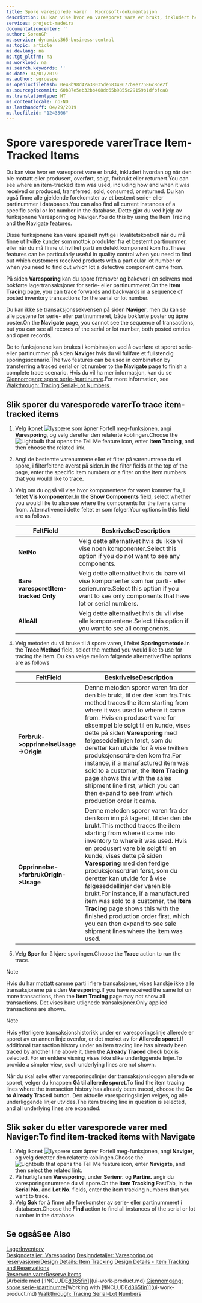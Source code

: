 ```yaml
---
title: Spore varesporede varer | Microsoft-dokumentasjon
description: Du kan vise hvor en varesporet vare er brukt, inkludert hvordan og når den ble mottatt eller produsert, overført, solgt, forbrukt eller returnert. Du kan også finne alle gjeldende forekomster av et bestemt serie- eller partinummer i databasen. Dette gjør du ved hjelp av funksjonene Varesporing og Naviger.
services: project-madeira
documentationcenter: ''
author: SorenGP
ms.service: dynamics365-business-central
ms.topic: article
ms.devlang: na
ms.tgt_pltfrm: na
ms.workload: na
ms.search.keywords: ''
ms.date: 04/01/2019
ms.author: sgroespe
ms.openlocfilehash: 0e48b98d42a38035de68349677b9e77586c8de2f
ms.sourcegitcommit: 60b87e5eb32bb408dd65b9855c29159b1dfbfca8
ms.translationtype: HT
ms.contentlocale: nb-NO
ms.lasthandoff: 04/29/2019
ms.locfileid: "1243506"
---
```

# <a name="trace-item-tracked-items"></a><span data-ttu-id="7730a-105">Spore varesporede varer</span><span class="sxs-lookup"><span data-stu-id="7730a-105">Trace Item-Tracked Items</span></span>
<span data-ttu-id="7730a-106">Du kan vise hvor en varesporet vare er brukt, inkludert hvordan og når den ble mottatt eller produsert, overført, solgt, forbrukt eller returnert.</span><span class="sxs-lookup"><span data-stu-id="7730a-106">You can see where an item-tracked item was used, including how and when it was received or produced, transferred, sold, consumed, or returned.</span></span> <span data-ttu-id="7730a-107">Du kan også finne alle gjeldende forekomster av et bestemt serie- eller partinummer i databasen.</span><span class="sxs-lookup"><span data-stu-id="7730a-107">You can also find all current instances of a specific serial or lot number in the database.</span></span> <span data-ttu-id="7730a-108">Dette gjør du ved hjelp av funksjonene Varesporing og Naviger.</span><span class="sxs-lookup"><span data-stu-id="7730a-108">You do this by using the Item Tracing and the Navigate features.</span></span>  

 <span data-ttu-id="7730a-109">Disse funksjonene kan være spesielt nyttige i kvalitetskontroll når du må finne ut hvilke kunder som mottok produkter fra et bestemt partinummer, eller når du må finne ut hvilket parti en defekt komponent kom fra.</span><span class="sxs-lookup"><span data-stu-id="7730a-109">These features can be particularly useful in quality control when you need to find out which customers received products with a particular lot number or when you need to find out which lot a defective component came from.</span></span>  

 <span data-ttu-id="7730a-110">På siden **Varesporing** kan du spore fremover og bakover i en sekvens med bokførte lagertransaksjoner for serie- eller partinummeret.</span><span class="sxs-lookup"><span data-stu-id="7730a-110">On the **Item Tracing** page, you can trace forwards and backwards in a sequence of posted inventory transactions for the serial or lot number.</span></span>  

 <span data-ttu-id="7730a-111">Du kan ikke se transaksjonssekvensen på siden **Naviger**, men du kan se alle postene for serie- eller partinummeret, både bokførte poster og åpne poster.</span><span class="sxs-lookup"><span data-stu-id="7730a-111">On the **Navigate** page, you cannot see the sequence of transactions, but you can see all records of the serial or lot number, both posted entries and open records.</span></span>  

 <span data-ttu-id="7730a-112">De to funksjonene kan brukes i kombinasjon ved å overføre et sporet serie- eller partinummer på siden **Naviger** hvis du vil fullføre et fullstendig sporingsscenario.</span><span class="sxs-lookup"><span data-stu-id="7730a-112">The two features can be used in combination by transferring a traced serial or lot number to the **Navigate** page to finish a complete trace scenario.</span></span> <span data-ttu-id="7730a-113">Hvis du vil ha mer informasjon, kan du se [Gjennomgang: spore serie-/partinumre](walkthrough-tracing-serial-lot-numbers.md).</span><span class="sxs-lookup"><span data-stu-id="7730a-113">For more information, see [Walkthrough: Tracing Serial-Lot Numbers](walkthrough-tracing-serial-lot-numbers.md).</span></span>  

## <a name="to-trace-item-tracked-items"></a><span data-ttu-id="7730a-114">Slik sporer du varesporede varer</span><span class="sxs-lookup"><span data-stu-id="7730a-114">To trace item-tracked items</span></span>  

1.  <span data-ttu-id="7730a-115">Velg ikonet ![lyspære som åpner Fortell meg-funksjonen](media/ui-search/search_small.png "Fortell hva du vil gjøre"), angi **Varesporing**, og velg deretter den relaterte koblingen.</span><span class="sxs-lookup"><span data-stu-id="7730a-115">Choose the ![Lightbulb that opens the Tell Me feature](media/ui-search/search_small.png "Tell me what you want to do") icon, enter **Item Tracing**, and then choose the related link.</span></span>  
2.  <span data-ttu-id="7730a-116">Angi de bestemte varenumrene eller et filter på varenumrene du vil spore, i filterfeltene øverst på siden.</span><span class="sxs-lookup"><span data-stu-id="7730a-116">In the filter fields at the top of the page, enter the specific item numbers or a filter on the item numbers that you would like to trace.</span></span>  
3.  <span data-ttu-id="7730a-117">Velg om du også vil vise hvor komponentene for varen kommer fra, i feltet **Vis komponenter**.</span><span class="sxs-lookup"><span data-stu-id="7730a-117">In the **Show Components** field, select whether you would like to also see where the components for the items came from.</span></span> <span data-ttu-id="7730a-118">Alternativene i dette feltet er som følger.</span><span class="sxs-lookup"><span data-stu-id="7730a-118">Your options in this field are as follows.</span></span>  

    |<span data-ttu-id="7730a-119">Felt</span><span class="sxs-lookup"><span data-stu-id="7730a-119">Field</span></span>|<span data-ttu-id="7730a-120">Beskrivelse</span><span class="sxs-lookup"><span data-stu-id="7730a-120">Description</span></span>|  
    |----------------------------------|---------------------------------------|  
    |<span data-ttu-id="7730a-121">**Nei**</span><span class="sxs-lookup"><span data-stu-id="7730a-121">**No**</span></span>|<span data-ttu-id="7730a-122">Velg dette alternativet hvis du ikke vil vise noen komponenter.</span><span class="sxs-lookup"><span data-stu-id="7730a-122">Select this option if you do not want to see any components.</span></span>|  
    |<span data-ttu-id="7730a-123">**Bare varesporet**</span><span class="sxs-lookup"><span data-stu-id="7730a-123">**Item-tracked Only**</span></span>|<span data-ttu-id="7730a-124">Velg dette alternativet hvis du bare vil vise komponenter som har parti- eller serienumre.</span><span class="sxs-lookup"><span data-stu-id="7730a-124">Select this option if you want to see only components that have lot or serial numbers.</span></span>|  
    |<span data-ttu-id="7730a-125">**Alle**</span><span class="sxs-lookup"><span data-stu-id="7730a-125">**All**</span></span>|<span data-ttu-id="7730a-126">Velg dette alternativet hvis du vil vise alle komponentene.</span><span class="sxs-lookup"><span data-stu-id="7730a-126">Select this option if you want to see all components.</span></span>|  

4.  <span data-ttu-id="7730a-127">Velg metoden du vil bruke til å spore varen, i feltet **Sporingsmetode**.</span><span class="sxs-lookup"><span data-stu-id="7730a-127">In the **Trace Method** field, select the method you would like to use for tracing the item.</span></span> <span data-ttu-id="7730a-128">Du kan velge mellom følgende alternativer</span><span class="sxs-lookup"><span data-stu-id="7730a-128">The options are as follows</span></span>  

    |<span data-ttu-id="7730a-129">Felt</span><span class="sxs-lookup"><span data-stu-id="7730a-129">Field</span></span>|<span data-ttu-id="7730a-130">Beskrivelse</span><span class="sxs-lookup"><span data-stu-id="7730a-130">Description</span></span>|  
    |----------------------------------|---------------------------------------|  
    |<span data-ttu-id="7730a-131">**Forbruk->opprinnelse**</span><span class="sxs-lookup"><span data-stu-id="7730a-131">**Usage->Origin**</span></span>|<span data-ttu-id="7730a-132">Denne metoden sporer varen fra der den ble brukt, til der den kom fra.</span><span class="sxs-lookup"><span data-stu-id="7730a-132">This method traces the item starting from where it was used to where it came from.</span></span> <span data-ttu-id="7730a-133">Hvis en produsert vare for eksempel ble solgt til en kunde, vises dette på siden **Varesporing** med følgeseddellinjen først, som du deretter kan utvide for å vise hvilken produksjonsordre den kom fra.</span><span class="sxs-lookup"><span data-stu-id="7730a-133">For instance, if a manufactured item was sold to a customer, the **Item Tracing** page shows this with the sales shipment line first, which you can then expand to see from which production order it came.</span></span>|  
    |<span data-ttu-id="7730a-134">**Opprinnelse->forbruk**</span><span class="sxs-lookup"><span data-stu-id="7730a-134">**Origin->Usage**</span></span>|<span data-ttu-id="7730a-135">Denne metoden sporer varen fra der den kom inn på lageret, til der den ble brukt.</span><span class="sxs-lookup"><span data-stu-id="7730a-135">This method traces the item starting from where it came into inventory to where it was used.</span></span> <span data-ttu-id="7730a-136">Hvis en produsert vare ble solgt til en kunde, vises dette på siden **Varesporing** med den ferdige produksjonsordren først, som du deretter kan utvide for å vise følgeseddellinjer der varen ble brukt.</span><span class="sxs-lookup"><span data-stu-id="7730a-136">For instance, if a manufactured item was sold to a customer, the **Item Tracing** page shows this with the finished production order first, which you can then expand to see sale shipment lines where the item was used.</span></span>|  

5.  <span data-ttu-id="7730a-137">Velg **Spor** for å kjøre sporingen.</span><span class="sxs-lookup"><span data-stu-id="7730a-137">Choose the **Trace** action to run the trace.</span></span>  

> [!NOTE]  
>  <span data-ttu-id="7730a-138">Hvis du har mottatt samme parti i flere transaksjoner, vises kanskje ikke alle transaksjonene på siden **Varesporing**.</span><span class="sxs-lookup"><span data-stu-id="7730a-138">If you have received the same lot on more transactions, then the **Item Tracing** page may not show all transactions.</span></span> <span data-ttu-id="7730a-139">Det vises bare utlignede transaksjoner.</span><span class="sxs-lookup"><span data-stu-id="7730a-139">Only applied transactions are shown.</span></span>  

> [!NOTE]  
>  <span data-ttu-id="7730a-140">Hvis ytterligere transaksjonshistorikk under en varesporingslinje allerede er sporet av en annen linje ovenfor, er det merket av for **Allerede sporet**.</span><span class="sxs-lookup"><span data-stu-id="7730a-140">If additional transaction history under an item tracing line has already been traced by another line above it, then the **Already Traced** check box is selected.</span></span> <span data-ttu-id="7730a-141">For en enklere visning vises ikke slike underliggende linjer.</span><span class="sxs-lookup"><span data-stu-id="7730a-141">To provide a simpler view, such underlying lines are not shown.</span></span>  
>   
>  <span data-ttu-id="7730a-142">Når du skal søke etter varesporingslinjer der transaksjonsloggen allerede er sporet, velger du knappen **Gå til allerede sporet**.</span><span class="sxs-lookup"><span data-stu-id="7730a-142">To find the item tracing lines where the transaction history has already been traced, choose the **Go to Already Traced** button.</span></span> <span data-ttu-id="7730a-143">Den aktuelle varesporingslinjen velges, og alle underliggende linjer utvides.</span><span class="sxs-lookup"><span data-stu-id="7730a-143">The item tracing line in question is selected, and all underlying lines are expanded.</span></span>  

## <a name="to-find-item-tracked-items-with-navigate"></a><span data-ttu-id="7730a-144">Slik søker du etter varesporede varer med Naviger:</span><span class="sxs-lookup"><span data-stu-id="7730a-144">To find item-tracked items with Navigate</span></span>  

1.  <span data-ttu-id="7730a-145">Velg ikonet ![lyspære som åpner Fortell meg-funksjonen](media/ui-search/search_small.png "Fortell hva du vil gjøre"), angi **Naviger**, og velg deretter den relaterte koblingen.</span><span class="sxs-lookup"><span data-stu-id="7730a-145">Choose the ![Lightbulb that opens the Tell Me feature](media/ui-search/search_small.png "Tell me what you want to do") icon, enter **Navigate**, and then select the related link.</span></span>  
2.  <span data-ttu-id="7730a-146">På hurtigfanen **Varesporing**, under **Serienr.** og **Partinr.** angir du varesporingsnumrene du vil spore.</span><span class="sxs-lookup"><span data-stu-id="7730a-146">On the **Item Tracking** FastTab, in the **Serial No.** and **Lot No.** fields, enter the item tracking numbers that you want to trace.</span></span>  
3.  <span data-ttu-id="7730a-147">Velg **Søk** for å finne alle forekomster av serie- eller partinummeret i databasen.</span><span class="sxs-lookup"><span data-stu-id="7730a-147">Choose the **Find** action to find all instances of the serial or lot number in the database.</span></span>  

## <a name="see-also"></a><span data-ttu-id="7730a-148">Se også</span><span class="sxs-lookup"><span data-stu-id="7730a-148">See Also</span></span>  
[<span data-ttu-id="7730a-149">Lager</span><span class="sxs-lookup"><span data-stu-id="7730a-149">Inventory</span></span>](inventory-manage-inventory.md)  
<span data-ttu-id="7730a-150">[Designdetaljer: Varesporing](design-details-item-tracking.md)
[Designdetaljer: Varesporing og reservasjoner](design-details-item-tracking-and-reservations.md)</span><span class="sxs-lookup"><span data-stu-id="7730a-150">[Design Details: Item Tracking](design-details-item-tracking.md)
[Design Details - Item Tracking and Reservations](design-details-item-tracking-and-reservations.md)</span></span>  
[<span data-ttu-id="7730a-151">Reservere varer</span><span class="sxs-lookup"><span data-stu-id="7730a-151">Reserve Items</span></span>](inventory-how-to-reserve-items.md)  
<span data-ttu-id="7730a-152">[Arbeide med [!INCLUDE[d365fin](includes/d365fin_md.md)]](ui-work-product.md)
[Gjennomgang: spore serie-/partinumre](walkthrough-tracing-serial-lot-numbers.md)</span><span class="sxs-lookup"><span data-stu-id="7730a-152">[Working with [!INCLUDE[d365fin](includes/d365fin_md.md)]](ui-work-product.md)
[Walkthrough: Tracing Serial-Lot Numbers](walkthrough-tracing-serial-lot-numbers.md)</span></span>
